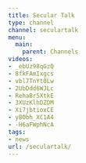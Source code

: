 ```yaml
---
title: Secular Talk
type: channel
channel: seculartalk
menu:
  main:
    parent: Channels
videos:
- _ebUz98qGzQ
- 8fkFAmIxgcs
- vbl7TnYt0Lw
- 2UbDdd6WJLc
- RehaBr5XtkE
- 3XUzKlhDZDM
- Xi7jbtioxCE
- yBObh_XC1A4
- -H6aFWphNcA
tags:
- news
url: /seculartalk/
---
```

